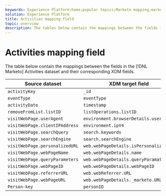 ```yaml
---
keywords: Experience Platform;home;popular topics;Marketo mapping;marketo mapping;Activities mapping;activities mapping;activities
solution: Experience Platform
title: Activities mapping field
topic: overview
description: The tables below contain the mappings between the fields in the Marketo Activities dataset and their corresponding XDM fields.
---
```


# Activities mapping field

The table below contain the mappings between the fields in the [!DNL Marketo] Activities dataset and their corresponding XDM fields.

| Source dataset | XDM target field |
| -------------- | ---------------- |
| `activityKey` | `_id` |
| `eventType` | `eventType` |
| `activityDate` | `timestamp` |
| `removeFromList.listID` | `listOperations.listID` |
| `visitWebPage.userAgent` | `environment.browserDetails.userAgent` |
| `visitWebPage.clientIPAddress` | `environment.ipV4` |
| `visitWebPage.searchQuery`| `search.keywords` |
| `visitWebPage.searchEngine` | `search.searchEngine` |
| `visitWebPage.personalizedURL` | `web.webPageDetails.isPersonalizedURL` |
| `visitWebPage.webPageName` | `web.webPageDetails.name` |
| `visitWebPage.queryParameters` | `web.webPageDetails.queryParamaters` |
| `visitWebPage.webPageID` | `web.webPageDetails.webPageID` |
| `visitWebPage.referrerURL` | `web.webReferrer.URL` |
| `visitWebPage.webPageURL` | `web.webPageDetails._marketo.URL` |
| `Person-key` | `personID` |
